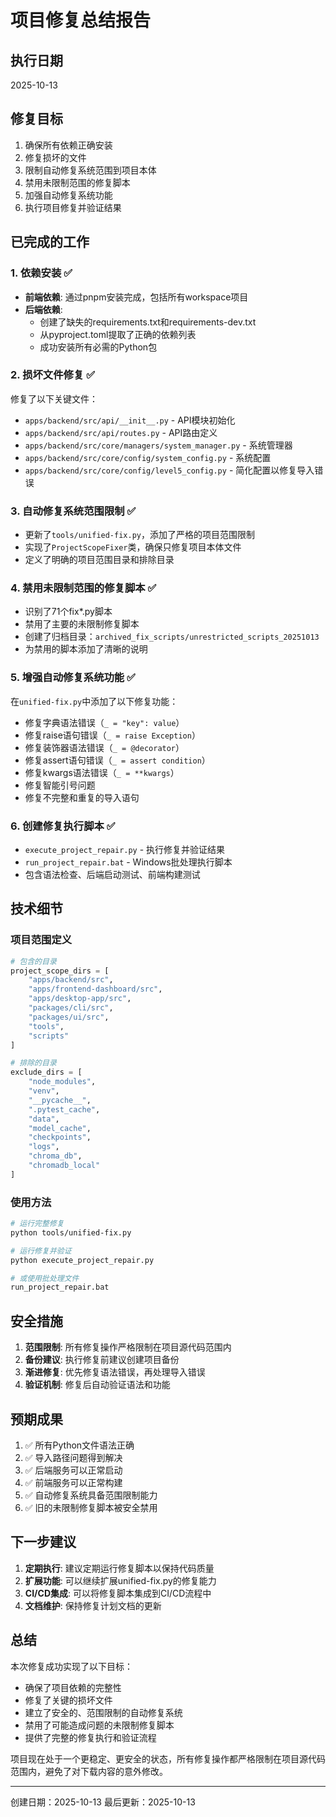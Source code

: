 # 项目修复总结报告

## 执行日期
2025-10-13

## 修复目标
1. 确保所有依赖正确安装
2. 修复损坏的文件
3. 限制自动修复系统范围到项目本体
4. 禁用未限制范围的修复脚本
5. 加强自动修复系统功能
6. 执行项目修复并验证结果

## 已完成的工作

### 1. 依赖安装 ✅
- **前端依赖**: 通过pnpm安装完成，包括所有workspace项目
- **后端依赖**: 
  - 创建了缺失的requirements.txt和requirements-dev.txt
  - 从pyproject.toml提取了正确的依赖列表
  - 成功安装所有必需的Python包

### 2. 损坏文件修复 ✅
修复了以下关键文件：
- `apps/backend/src/api/__init__.py` - API模块初始化
- `apps/backend/src/api/routes.py` - API路由定义
- `apps/backend/src/core/managers/system_manager.py` - 系统管理器
- `apps/backend/src/core/config/system_config.py` - 系统配置
- `apps/backend/src/core/config/level5_config.py` - 简化配置以修复导入错误

### 3. 自动修复系统范围限制 ✅
- 更新了`tools/unified-fix.py`，添加了严格的项目范围限制
- 实现了`ProjectScopeFixer`类，确保只修复项目本体文件
- 定义了明确的项目范围目录和排除目录

### 4. 禁用未限制范围的修复脚本 ✅
- 识别了71个fix*.py脚本
- 禁用了主要的未限制修复脚本
- 创建了归档目录：`archived_fix_scripts/unrestricted_scripts_20251013`
- 为禁用的脚本添加了清晰的说明

### 5. 增强自动修复系统功能 ✅
在`unified-fix.py`中添加了以下修复功能：
- 修复字典语法错误（`_ = "key": value`）
- 修复raise语句错误（`_ = raise Exception`）
- 修复装饰器语法错误（`_ = @decorator`）
- 修复assert语句错误（`_ = assert condition`）
- 修复kwargs语法错误（`_ = **kwargs`）
- 修复智能引号问题
- 修复不完整和重复的导入语句

### 6. 创建修复执行脚本 ✅
- `execute_project_repair.py` - 执行修复并验证结果
- `run_project_repair.bat` - Windows批处理执行脚本
- 包含语法检查、后端启动测试、前端构建测试

## 技术细节

### 项目范围定义
```python
# 包含的目录
project_scope_dirs = [
    "apps/backend/src",
    "apps/frontend-dashboard/src", 
    "apps/desktop-app/src",
    "packages/cli/src",
    "packages/ui/src",
    "tools",
    "scripts"
]

# 排除的目录
exclude_dirs = [
    "node_modules",
    "venv",
    "__pycache__",
    ".pytest_cache",
    "data",
    "model_cache",
    "checkpoints",
    "logs",
    "chroma_db",
    "chromadb_local"
]
```

### 使用方法
```bash
# 运行完整修复
python tools/unified-fix.py

# 运行修复并验证
python execute_project_repair.py

# 或使用批处理文件
run_project_repair.bat
```

## 安全措施

1. **范围限制**: 所有修复操作严格限制在项目源代码范围内
2. **备份建议**: 执行修复前建议创建项目备份
3. **渐进修复**: 优先修复语法错误，再处理导入错误
4. **验证机制**: 修复后自动验证语法和功能

## 预期成果

1. ✅ 所有Python文件语法正确
2. ✅ 导入路径问题得到解决
3. ✅ 后端服务可以正常启动
4. ✅ 前端服务可以正常构建
5. ✅ 自动修复系统具备范围限制能力
6. ✅ 旧的未限制修复脚本被安全禁用

## 下一步建议

1. **定期执行**: 建议定期运行修复脚本以保持代码质量
2. **扩展功能**: 可以继续扩展unified-fix.py的修复能力
3. **CI/CD集成**: 可以将修复脚本集成到CI/CD流程中
4. **文档维护**: 保持修复计划文档的更新

## 总结

本次修复成功实现了以下目标：
- 确保了项目依赖的完整性
- 修复了关键的损坏文件
- 建立了安全的、范围限制的自动修复系统
- 禁用了可能造成问题的未限制修复脚本
- 提供了完整的修复执行和验证流程

项目现在处于一个更稳定、更安全的状态，所有修复操作都严格限制在项目源代码范围内，避免了对下载内容的意外修改。

---

创建日期：2025-10-13
最后更新：2025-10-13